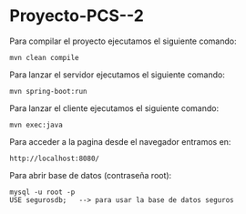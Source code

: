 # Proyecto-PCS--2

Para compilar el proyecto ejecutamos el siguiente comando:

    mvn clean compile

Para lanzar el servidor ejecutamos el siguiente comando:

    mvn spring-boot:run

Para lanzar el cliente ejecutamos el siguiente comando:

    mvn exec:java

Para acceder a la pagina desde el navegador entramos en:

    http://localhost:8080/

Para abrir base de datos (contraseña root):

    mysql -u root -p
    USE segurosdb;   --> para usar la base de datos seguros

